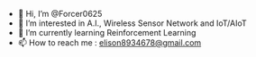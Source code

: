 - 👋 Hi, I’m @Forcer0625
- 👀 I’m interested in A.I., Wireless Sensor Network and IoT/AIoT
- 🌱 I’m currently learning Reinforcement Learning
- 📫 How to reach me : elison8934678@gmail.com

<!---
Forcer0625/Forcer0625 is a ✨ special ✨ repository because its `README.md` (this file) appears on your GitHub profile.
You can click the Preview link to take a look at your changes.
--->

